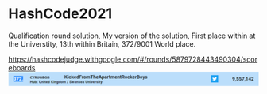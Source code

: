# HashCode2021
Qualification round solution,
My version of the solution, 
First place within at the Universtity, 13th within Britain, 372/9001 World place.

https://hashcodejudge.withgoogle.com/#/rounds/5879728443490304/scoreboards
![Place screen](HashCode%20screeshot.PNG)
